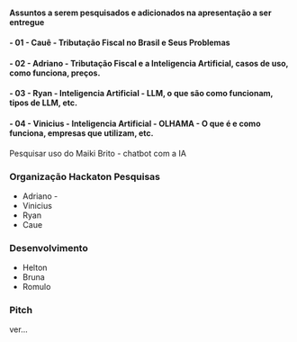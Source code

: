#### Assuntos a serem pesquisados e adicionados na apresentação a ser entregue

#### - 01 - Cauê - Tributação Fiscal no Brasil e Seus Problemas
#### - 02 - Adriano - Tributação Fiscal e a Inteligencia Artificial, casos de uso, como funciona, preços.
#### - 03 - Ryan - Inteligencia Artificial - LLM, o que são como funcionam, tipos de LLM, etc.
#### - 04 - Vinicius - Inteligencia Artificial - OLHAMA - O que é e como funciona, empresas que utilizam, etc.
Pesquisar uso do Maiki Brito - chatbot com a IA


### Organização Hackaton Pesquisas
* Adriano - 
* Vinicius
* Ryan
* Caue

### Desenvolvimento
* Helton
* Bruna
* Romulo

### Pitch
ver...

